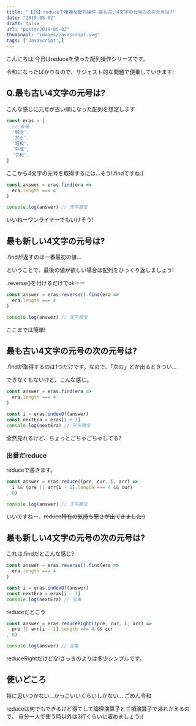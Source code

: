 ```yaml
---
title: "【JS】reduceで複雑な配列操作-最も古い4文字の元号の次の元号は?"
date: "2019-05-02"
draft: false
url: "posts/2019-05-02"
thumbnail: "images/javascript.svg"
tags: ['JavaScript',]
---
```


こんにちは!今日はreduceを使った配列操作シリーズです。

令和になったばかりなので、サジェスト的な問題で便乗していきます!

## Q.最も古い4文字の元号は?

こんな感じに元号が古い順になった配列を想定します

```javascript
const eras = [
  // 省略
  '明治',
  '大正',
  '昭和',
  '平成',
  '令和',
]
```

ここから4文字の元号を取得するには...そう!.findですね:)

```javascript
const answer = eras.find(era =>
  era.length === 4
)

console.log(answer) // 天平感宝
```

いいねーワンライナーでもいけそう!

## 最も新しい4文字の元号は?

.findが返すのは一番最初の値...

ということで、最後の値が欲しい場合は配列をひっくり返しましょう!

.reverse()を付けるだけでokーー

```javascript
const answer = eras.reverse().find(era =>
  era.length === 4
)

console.log(answer) // 天平感宝
```

ここまでは簡単!

## 最も古い4文字の元号の次の元号は?

.findが取得するのは1つだけです。なので、「次の」とか出るときつい...

できなくもないけど、こんな感じ。
```javascript
const answer = eras.find(era =>
  era.length === 4
)

const i = eras.indexOf(answer)
const nextEra = eras[i + 1]
console.log(nextEra) // 天平勝宝
```

全然見れるけど、ちょっとごちゃごちゃしてる?


### 出番だreduce

reduceで書きます。

```javascript
const answer = eras.reduce((pre, cur, i, arr) =>
  i && (pre || arr[i - 1].length === 4 && cur)
, 0)

console.log(answer) // 天平勝宝
```

いいですねー、~~reduce特有の気持ち悪さが出てきました:)~~


## 最も新しい4文字の元号の次の元号は?

これは.findだとこんな感じ?

```javascript
const answer = eras.reverse().find(era =>
  era.length === 4
)

const i = eras.indexOf(answer)
const nextEra = eras[i - 1]
console.log(nextEra) // 宝亀
```

reduceだとこう

```javascript
const answer = eras.reduceRight((pre, cur, i, arr) =>
  pre || arr[i - 1].length === 4 && cur
, 0)

console.log(answer) // 宝亀
```
reduceRightだけどな!さっきのよりは多少シンプルです。

## 使いどころ
特に思いつかない...かっこいいくらいしかない... ごめん令和

reduceは何でもできるけど得てして論理演算子と三項演算子で溢れかえるので、
自分一人で使う時以外は3行くらいに収めましょう:(